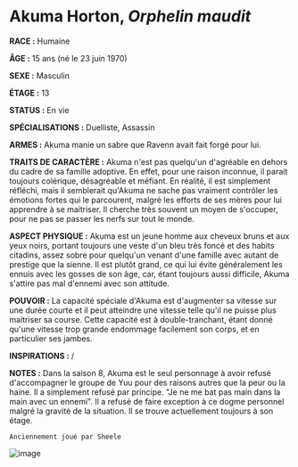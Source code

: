 # Akuma Horton, *Orphelin maudit*

**RACE :** Humaine

**ÂGE :** 15 ans (né le 23 juin 1970)

**SEXE :** Masculin

**ÉTAGE :** 13

**STATUS :** En vie

**SPÉCIALISATIONS :** Duelliste, Assassin

**ARMES :** Akuma manie un sabre que Ravenn avait fait forgé pour lui.

**TRAITS DE CARACTÈRE :** Akuma n'est pas quelqu'un d'agréable en dehors du cadre de sa famille adoptive. En effet, pour une raison inconnue, il parait toujours colérique, désagréable et méfiant. En réalité, il est simplement réfléchi, mais il semblerait qu'Akuma ne sache pas vraiment contrôler les émotions fortes qui le parcourent, malgré les efforts de ses mères pour lui apprendre à se maitriser. Il cherche très souvent un moyen de s'occuper, pour ne pas se passer les nerfs sur tout le monde.

**ASPECT PHYSIQUE :** Akuma est un jeune homme aux cheveux bruns et aux yeux noirs, portant toujours une veste d'un bleu très foncé et des habits citadins, assez sobre pour quelqu'un venant d'une famille avec autant de prestige que la sienne. Il est plutôt grand, ce qui lui évite généralement les ennuis avec les gosses de son âge, car, étant toujours aussi difficile, Akuma s'attire pas mal d'ennemi avec son attitude.

**POUVOIR :** La capacité spéciale d'Akuma est d'augmenter sa vitesse sur une durée courte et il peut atteindre une vitesse telle qu'il ne puisse plus maitriser sa course. Cette capacité est à double-tranchant, étant donné qu'une vitesse trop grande endommage facilement son corps, et en particulier ses jambes.

**INSPIRATIONS :** /

**NOTES :** Dans la saison 8, Akuma est le seul personnage à avoir refusé d'accompagner le groupe de Yuu pour des raisons autres que la peur ou la haine. Il a simplement refusé par principe. "Je ne me bat pas main dans la main avec un ennemi". Il a refusé de faire exception à ce dogme personnel malgré la gravité de la situation. Il se trouve actuellement toujours à son étage.

`Anciennement joué par Sheele`

![image](https://enyxia.alkanife.fr/images/characters/akuma.png)
